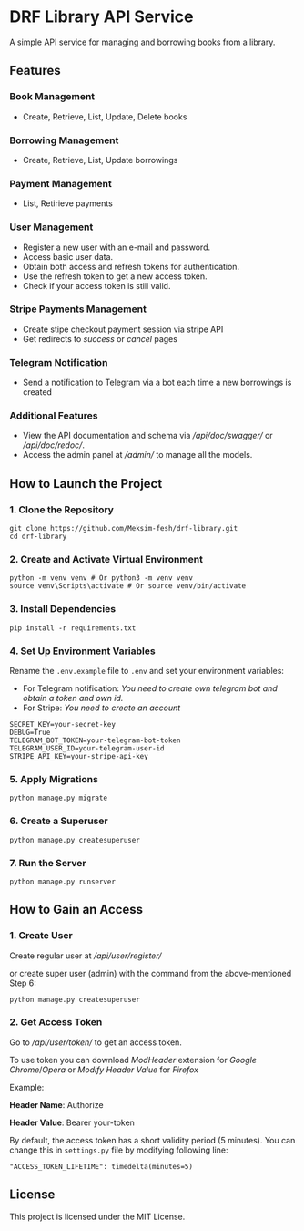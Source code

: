 # DRF Library API Service

A simple API service for managing and borrowing books from a library.

## Features

### Book Management
- Create, Retrieve, List, Update, Delete books

### Borrowing Management
- Create, Retrieve, List, Update borrowings

### Payment Management
- List, Retirieve payments

### User Management
- Register a new user with an e-mail and password.
- Access basic user data.
- Obtain both access and refresh tokens for authentication.
- Use the refresh token to get a new access token.
- Check if your access token is still valid.  

### Stripe Payments Management
- Create stipe checkout payment session via stripe API
- Get redirects to *success* or *cancel* pages 

### Telegram Notification
- Send a notification to Telegram via a bot each time a new borrowings is created

### Additional Features 
- View the API documentation and schema via */api/doc/swagger/* or */api/doc/redoc/*.
- Access the admin panel at */admin/* to manage all the models.

## How to Launch the Project

### 1. Clone the Repository

```
git clone https://github.com/Meksim-fesh/drf-library.git
cd drf-library
```
### 2. Create and Activate Virtual Environment

```
python -m venv venv # Or python3 -m venv venv
source venv\Scripts\activate # Or source venv/bin/activate
```

### 3. Install Dependencies

```
pip install -r requirements.txt
```

### 4. Set Up Environment Variables

Rename the `.env.example` file to `.env` and set your environment variables:

- For Telegram notification: *You need to create own telegram bot and obtain a token and own id.*
- For Stripe: *You need to create an account*

```
SECRET_KEY=your-secret-key
DEBUG=True
TELEGRAM_BOT_TOKEN=your-telegram-bot-token
TELEGRAM_USER_ID=your-telegram-user-id
STRIPE_API_KEY=your-stripe-api-key
```

### 5. Apply Migrations

```
python manage.py migrate
```

### 6. Create a Superuser

```
python manage.py createsuperuser
```

### 7. Run the Server

```
python manage.py runserver
```
## How to Gain an Access

### 1. Create User

Create regular user at */api/user/register/*

or create super user (admin) with the command from the above-mentioned Step 6:

```
python manage.py createsuperuser
```

### 2. Get Access Token

Go to */api/user/token/* to get an access token.

To use token you can download *ModHeader* extension for *Google Chrome*/*Opera* or *Modify Header Value* for *Firefox*

Example:

**Header Name**: Authorize

**Header Value**: Bearer your-token

By default, the access token has a short validity period (5 minutes). You can change this in `settings.py` file by modifying following line:

```
"ACCESS_TOKEN_LIFETIME": timedelta(minutes=5)
```

## License

This project is licensed under the MIT License.
